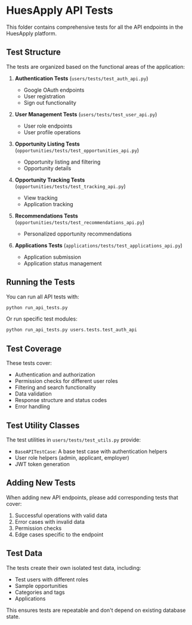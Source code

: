 # HuesApply API Tests

This folder contains comprehensive tests for all the API endpoints in the HuesApply platform.

## Test Structure

The tests are organized based on the functional areas of the application:

1. **Authentication Tests** (`users/tests/test_auth_api.py`)
   - Google OAuth endpoints
   - User registration
   - Sign out functionality

2. **User Management Tests** (`users/tests/test_user_api.py`)
   - User role endpoints
   - User profile operations

3. **Opportunity Listing Tests** (`opportunities/tests/test_opportunities_api.py`)
   - Opportunity listing and filtering
   - Opportunity details

4. **Opportunity Tracking Tests** (`opportunities/tests/test_tracking_api.py`)
   - View tracking
   - Application tracking

5. **Recommendations Tests** (`opportunities/tests/test_recommendations_api.py`)
   - Personalized opportunity recommendations

6. **Applications Tests** (`applications/tests/test_applications_api.py`)
   - Application submission
   - Application status management

## Running the Tests

You can run all API tests with:

```bash
python run_api_tests.py
```

Or run specific test modules:

```bash
python run_api_tests.py users.tests.test_auth_api
```

## Test Coverage

These tests cover:

- Authentication and authorization
- Permission checks for different user roles
- Filtering and search functionality
- Data validation
- Response structure and status codes
- Error handling

## Test Utility Classes

The test utilities in `users/tests/test_utils.py` provide:

- `BaseAPITestCase`: A base test case with authentication helpers
- User role helpers (admin, applicant, employer)
- JWT token generation

## Adding New Tests

When adding new API endpoints, please add corresponding tests that cover:

1. Successful operations with valid data
2. Error cases with invalid data
3. Permission checks
4. Edge cases specific to the endpoint

## Test Data

The tests create their own isolated test data, including:
- Test users with different roles
- Sample opportunities
- Categories and tags
- Applications

This ensures tests are repeatable and don't depend on existing database state.
